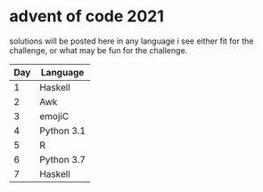 # advent of code 2021

solutions will be posted here in any language i see either fit for the challenge, or what may be fun for the challenge.

| Day | Language|
|------|------|
| 1 | Haskell |
| 2 | Awk |
| 3 | emojiC |
| 4 | Python 3.1 |
| 5 | R |
| 6 | Python 3.7 |
| 7 | Haskell |
